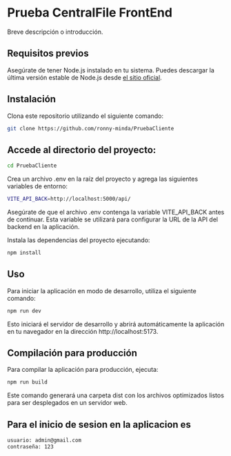 # Prueba CentralFile FrontEnd

Breve descripción o introducción.

## Requisitos previos

Asegúrate de tener Node.js instalado en tu sistema. Puedes descargar la última versión estable de Node.js desde [el sitio oficial](https://nodejs.org/).

## Instalación

Clona este repositorio utilizando el siguiente comando:

```bash
git clone https://github.com/ronny-minda/PruebaCliente
```

## Accede al directorio del proyecto:

```bash
cd PruebaCliente
```

Crea un archivo .env en la raíz del proyecto y agrega las siguientes variables de entorno:

```bash
VITE_API_BACK=http://localhost:5000/api/
```

Asegúrate de que el archivo .env contenga la variable VITE_API_BACK antes de continuar. Esta variable se utilizará para configurar la URL de la API del backend en la aplicación.

Instala las dependencias del proyecto ejecutando:

```bash
npm install
```

## Uso

Para iniciar la aplicación en modo de desarrollo, utiliza el siguiente comando:

```bash
npm run dev
```

Esto iniciará el servidor de desarrollo y abrirá automáticamente la aplicación en tu navegador en la dirección http://localhost:5173.

## Compilación para producción

Para compilar la aplicación para producción, ejecuta:

```bash
npm run build
```

Este comando generará una carpeta dist con los archivos optimizados listos para ser desplegados en un servidor web.

## Para el inicio de sesion en la aplicacion es

```bash
usuario: admin@gmail.com
contraseña: 123
```

